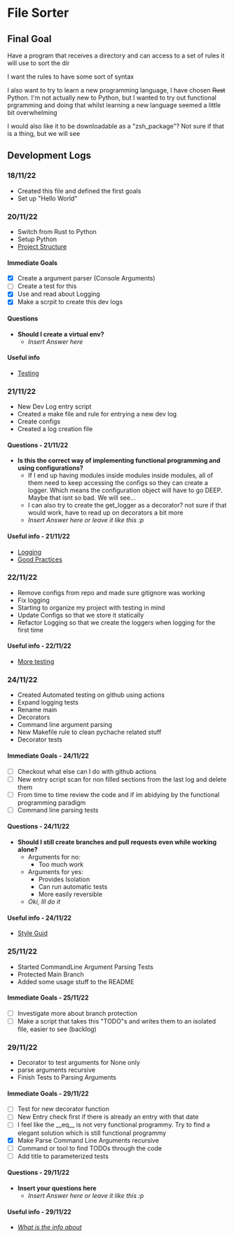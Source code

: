 # File Sorter

## Final Goal

Have a program that receives a directory and can access to a set of rules it will use to sort the dir

I want the rules to have some sort of syntax

I also want to try to learn a new programming language, I have chosen ~~Rust~~ Python. I'm not actually new to Python, but I wanted to try out functional prgramming and doing that whilst learning a new language seemed a little bit overwhelming

I would also like it to be downloadable as a "zsh_package"? Not sure if that is a thing, but we will see

## Development Logs

### 18/11/22

- Created this file and defined the first goals
- Set up "Hello World"

### 20/11/22

- Switch from Rust to Python
- Setup Python
- [Project Structure](https://docs.python-guide.org/writing/structure/)

#### Immediate Goals

- [x] Create a argument parser (Console Arguments)
- [ ] Create a test for this
- [x] Use and read about Logging
- [x] Make a scrpit to create this dev logs

#### Questions

- **Should I create a virtual env?**
  - *Insert Answer here*

#### Useful info

- [Testing](https://docs.python-guide.org/writing/tests/)

### 21/11/22

- New Dev Log entry script
- Created a make file and rule for entrying a new dev log
- Create configs
- Created a log creation file

#### Questions - 21/11/22

- **Is this the correct way of implementing functional programming and using configurations?**
  - If I end up having modules inside modules inside modules, all of them need to keep accessing the configs so they can create a logger. Which means the configuration object will have to go DEEP. Maybe that isnt so bad. We will see...
  - I can also try to create the get_logger as a decorator? not sure if that would work, have to read up on decorators a bit more
  - *Insert Answer here or leave it like this :p*

#### Useful info - 21/11/22

- [Logging](https://www.toptal.com/python/in-depth-python-logging)
- [Good Practices](https://www.toptal.com/python/top-10-mistakes-that-python-programmers-make)

### 22/11/22

- Remove configs from repo and made sure gitignore was working
- Fix logging
- Starting to organize my project with testing in mind
- Update Configs so that we store it statically
- Refactor Logging so that we create the loggers when logging for the first time

#### Useful info - 22/11/22

- [More testing](https://realpython.com/python-testing/#executing-your-first-test)

### 24/11/22

- Created Automated testing on github using actions
- Expand logging tests
- Rename main
- Decorators
- Command line argument parsing
- New Makefile rule to clean pychache related stuff
- Decorator tests

#### Immediate Goals - 24/11/22

- [ ] Checkout what else can I do with github actions
- [ ] New entry script scan for non filled sections from the last log and delete them
- [ ] From time to time review the code and if im abidying by the functional programming paradigm
- [ ] Command line parsing tests

#### Questions - 24/11/22

- **Should I still create branches and pull requests even while working alone?**
  - Arguments for no:
    - Too much work
  - Arguments for yes:
    - Provides Isolation
    - Can run automatic tests
    - More easily reversible
  - *Oki, Ill do it*

#### Useful info - 24/11/22

- [Style Guid](https://peps.python.org/pep-0008/)

### 25/11/22

- Started CommandLine Argument Parsing Tests
- Protected Main Branch
- Added some usage stuff to the README

#### Immediate Goals - 25/11/22

- [ ] Investigate more about branch protection
- [ ] Make a script that takes this "TODO"s and writes them to an isolated file, easier to see (backlog)

### 29/11/22

- Decorator to test arguments for None only
- parse arguments recursive
- Finish Tests to Parsing Arguments

#### Immediate Goals - 29/11/22

- [ ] Test for new decorator function
- [ ] New Entry check first if there is already an entry with that date
- [ ] I feel like the \_\_eq\_\_ is not very functional programmy. Try to find a elegant solution which is still functional programmy
- [x] Make Parse Command Line Arguments recursive
- [ ] Command or tool to find TODOs through the code
- [ ] Add title to parameterized tests

#### Questions - 29/11/22

- **Insert your questions here**
  - *Insert Answer here or leave it like this :p*

#### Useful info - 29/11/22

- [*What is the info about*](*https://...)
